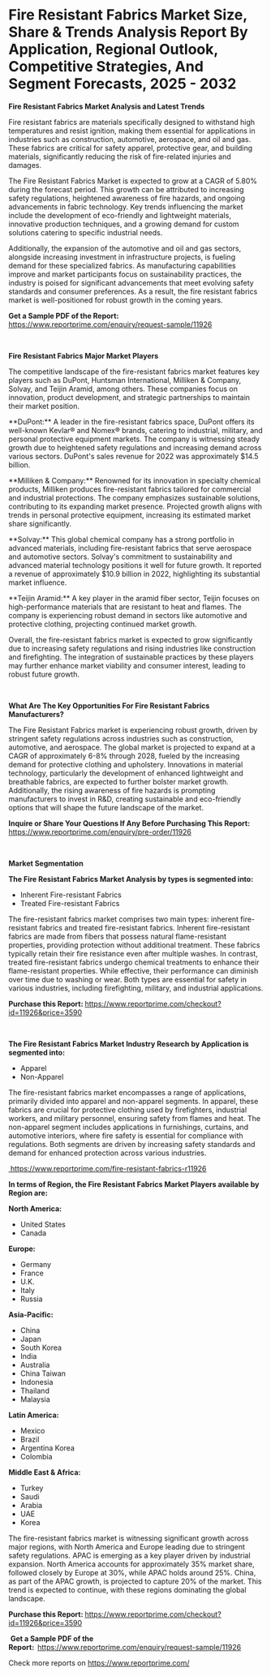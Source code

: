 <p><h1>Fire Resistant Fabrics Market Size, Share & Trends Analysis Report By Application, Regional Outlook, Competitive Strategies, And Segment Forecasts, 2025 - 2032</h1></p><p><strong>Fire Resistant Fabrics Market Analysis and Latest Trends</strong></p>
<p><p>Fire resistant fabrics are materials specifically designed to withstand high temperatures and resist ignition, making them essential for applications in industries such as construction, automotive, aerospace, and oil and gas. These fabrics are critical for safety apparel, protective gear, and building materials, significantly reducing the risk of fire-related injuries and damages.</p><p>The Fire Resistant Fabrics Market is expected to grow at a CAGR of 5.80% during the forecast period. This growth can be attributed to increasing safety regulations, heightened awareness of fire hazards, and ongoing advancements in fabric technology. Key trends influencing the market include the development of eco-friendly and lightweight materials, innovative production techniques, and a growing demand for custom solutions catering to specific industrial needs.</p><p>Additionally, the expansion of the automotive and oil and gas sectors, alongside increasing investment in infrastructure projects, is fueling demand for these specialized fabrics. As manufacturing capabilities improve and market participants focus on sustainability practices, the industry is poised for significant advancements that meet evolving safety standards and consumer preferences. As a result, the fire resistant fabrics market is well-positioned for robust growth in the coming years.</p></p>
<p><strong>Get a Sample PDF of the Report:&nbsp;</strong> <a href="https://www.reportprime.com/enquiry/request-sample/11926?utm_campaign=2665&utm_medium=2&utm_source=Github&utm_content=ia&utm_term=17032025&utm_id=fire-resistant-fabrics">https://www.reportprime.com/enquiry/request-sample/11926</a></p>
<p>&nbsp;</p>
<p><strong>Fire Resistant Fabrics Major Market Players</strong></p>
<p><p>The competitive landscape of the fire-resistant fabrics market features key players such as DuPont, Huntsman International, Milliken & Company, Solvay, and Teijin Aramid, among others. These companies focus on innovation, product development, and strategic partnerships to maintain their market position.</p><p>**DuPont:** A leader in the fire-resistant fabrics space, DuPont offers its well-known Kevlar® and Nomex® brands, catering to industrial, military, and personal protective equipment markets. The company is witnessing steady growth due to heightened safety regulations and increasing demand across various sectors. DuPont's sales revenue for 2022 was approximately $14.5 billion.</p><p>**Milliken & Company:** Renowned for its innovation in specialty chemical products, Milliken produces fire-resistant fabrics tailored for commercial and industrial protections. The company emphasizes sustainable solutions, contributing to its expanding market presence. Projected growth aligns with trends in personal protective equipment, increasing its estimated market share significantly.</p><p>**Solvay:** This global chemical company has a strong portfolio in advanced materials, including fire-resistant fabrics that serve aerospace and automotive sectors. Solvay's commitment to sustainability and advanced material technology positions it well for future growth. It reported a revenue of approximately $10.9 billion in 2022, highlighting its substantial market influence.</p><p>**Teijin Aramid:** A key player in the aramid fiber sector, Teijin focuses on high-performance materials that are resistant to heat and flames. The company is experiencing robust demand in sectors like automotive and protective clothing, projecting continued market growth.</p><p>Overall, the fire-resistant fabrics market is expected to grow significantly due to increasing safety regulations and rising industries like construction and firefighting. The integration of sustainable practices by these players may further enhance market viability and consumer interest, leading to robust future growth.</p></p>
<p>&nbsp;</p>
<p><strong>What Are The Key Opportunities For Fire Resistant Fabrics Manufacturers?</strong></p>
<p><p>The Fire Resistant Fabrics market is experiencing robust growth, driven by stringent safety regulations across industries such as construction, automotive, and aerospace. The global market is projected to expand at a CAGR of approximately 6-8% through 2028, fueled by the increasing demand for protective clothing and upholstery. Innovations in material technology, particularly the development of enhanced lightweight and breathable fabrics, are expected to further bolster market growth. Additionally, the rising awareness of fire hazards is prompting manufacturers to invest in R&D, creating sustainable and eco-friendly options that will shape the future landscape of the market.</p></p>
<p><strong>Inquire or Share Your Questions If Any Before Purchasing This Report:</strong> <a href="https://www.reportprime.com/enquiry/pre-order/11926?utm_campaign=2665&utm_medium=2&utm_source=Github&utm_content=ia&utm_term=17032025&utm_id=fire-resistant-fabrics">https://www.reportprime.com/enquiry/pre-order/11926</a></p>
<p>&nbsp;</p>
<p><strong>Market Segmentation</strong></p>
<p><strong>The Fire Resistant Fabrics Market Analysis by types is segmented into:</strong></p>
<p><ul><li>Inherent Fire-resistant Fabrics</li><li>Treated Fire-resistant Fabrics</li></ul></p>
<p><p>The fire-resistant fabrics market comprises two main types: inherent fire-resistant fabrics and treated fire-resistant fabrics. Inherent fire-resistant fabrics are made from fibers that possess natural flame-resistant properties, providing protection without additional treatment. These fabrics typically retain their fire resistance even after multiple washes. In contrast, treated fire-resistant fabrics undergo chemical treatments to enhance their flame-resistant properties. While effective, their performance can diminish over time due to washing or wear. Both types are essential for safety in various industries, including firefighting, military, and industrial applications.</p></p>
<p><strong>Purchase this Report:&nbsp;</strong><a href="https://www.reportprime.com/checkout?id=11926&price=3590&utm_campaign=2665&utm_medium=2&utm_source=Github&utm_content=ia&utm_term=17032025&utm_id=fire-resistant-fabrics">https://www.reportprime.com/checkout?id=11926&price=3590</a></p>
<p>&nbsp;</p>
<p><strong>The Fire Resistant Fabrics Market Industry Research by Application is segmented into:</strong></p>
<p><ul><li>Apparel</li><li>Non-Apparel</li></ul></p>
<p><p>The fire-resistant fabrics market encompasses a range of applications, primarily divided into apparel and non-apparel segments. In apparel, these fabrics are crucial for protective clothing used by firefighters, industrial workers, and military personnel, ensuring safety from flames and heat. The non-apparel segment includes applications in furnishings, curtains, and automotive interiors, where fire safety is essential for compliance with regulations. Both segments are driven by increasing safety standards and demand for enhanced protection across various industries.</p></p>
<p><a href="https://www.reportprime.com/fire-resistant-fabrics-r11926?utm_campaign=2665&utm_medium=2&utm_source=Github&utm_content=ia&utm_term=17032025&utm_id=fire-resistant-fabrics">&nbsp;https://www.reportprime.com/fire-resistant-fabrics-r11926</a></p>
<p><strong>In terms of Region, the Fire Resistant Fabrics Market Players available by Region are:</strong></p>
<p>
    <p> <strong> North America: </strong>
        <ul>
            <li>United States</li>
            <li>Canada</li>
        </ul>
        </p> 
    <p> <strong> Europe: </strong>
        <ul>
            <li>Germany</li>
            <li>France</li>
            <li>U.K.</li>
            <li>Italy</li>
            <li>Russia</li>
        </ul>
        </p> 
    <p> <strong> Asia-Pacific: </strong>
        <ul>
            <li>China</li>
            <li>Japan</li>
            <li>South Korea</li>
            <li>India</li>
            <li>Australia</li>
            <li>China Taiwan</li>
            <li>Indonesia</li>
            <li>Thailand</li>
            <li>Malaysia</li>
        </ul>
        </p> 
    <p> <strong> Latin America: </strong>
        <ul>
            <li>Mexico</li>
            <li>Brazil</li>
            <li>Argentina Korea</li>
            <li>Colombia</li>
        </ul>
        </p> 
    <p> <strong> Middle East & Africa: </strong>
        <ul>
            <li>Turkey</li>
            <li>Saudi</li>
            <li>Arabia</li>
            <li>UAE</li>
            <li>Korea</li>
        </ul>
    </p>
    </p>
<p><p>The fire-resistant fabrics market is witnessing significant growth across major regions, with North America and Europe leading due to stringent safety regulations. APAC is emerging as a key player driven by industrial expansion. North America accounts for approximately 35% market share, followed closely by Europe at 30%, while APAC holds around 25%. China, as part of the APAC growth, is projected to capture 20% of the market. This trend is expected to continue, with these regions dominating the global landscape.</p></p>
<p><strong>Purchase this Report: </strong><a href="https://www.reportprime.com/checkout?id=11926&price=3590&utm_campaign=2665&utm_medium=2&utm_source=Github&utm_content=ia&utm_term=17032025&utm_id=fire-resistant-fabrics">https://www.reportprime.com/checkout?id=11926&price=3590</a></p>
<p>&nbsp;<strong>Get a Sample PDF of the Report:&nbsp;&nbsp;</strong><a href="https://www.reportprime.com/enquiry/request-sample/11926?utm_campaign=2665&utm_medium=2&utm_source=Github&utm_content=ia&utm_term=17032025&utm_id=fire-resistant-fabrics">https://www.reportprime.com/enquiry/request-sample/11926</a></p>
<p><strong></strong></p>
<p>Check more reports on <a href="https://www.reportprime.com/?utm_campaign=2665&utm_medium=2&utm_source=Github&utm_content=ia&utm_term=17032025&utm_id=fire-resistant-fabrics">https://www.reportprime.com/</a></p>